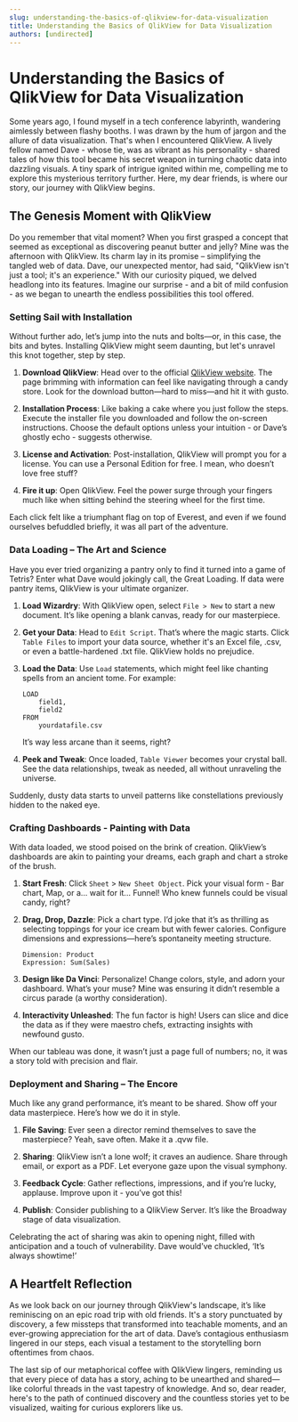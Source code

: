 ```yaml
---
slug: understanding-the-basics-of-qlikview-for-data-visualization
title: Understanding the Basics of QlikView for Data Visualization
authors: [undirected]
---
```



# Understanding the Basics of QlikView for Data Visualization

Some years ago, I found myself in a tech conference labyrinth, wandering aimlessly between flashy booths. I was drawn by the hum of jargon and the allure of data visualization. That's when I encountered QlikView. A lively fellow named Dave - whose tie, was as vibrant as his personality - shared tales of how this tool became his secret weapon in turning chaotic data into dazzling visuals. A tiny spark of intrigue ignited within me, compelling me to explore this mysterious territory further. Here, my dear friends, is where our story, our journey with QlikView begins.

## The Genesis Moment with QlikView

Do you remember that vital moment? When you first grasped a concept that seemed as exceptional as discovering peanut butter and jelly? Mine was the afternoon with QlikView. Its charm lay in its promise – simplifying the tangled web of data. Dave, our unexpected mentor, had said, "QlikView isn't just a tool; it's an experience." With our curiosity piqued, we delved headlong into its features. Imagine our surprise - and a bit of mild confusion - as we began to unearth the endless possibilities this tool offered.

### Setting Sail with Installation

Without further ado, let’s jump into the nuts and bolts—or, in this case, the bits and bytes. Installing QlikView might seem daunting, but let's unravel this knot together, step by step. 

1. **Download QlikView**: Head over to the official [QlikView website](https://www.qlik.com/). The page brimming with information can feel like navigating through a candy store. Look for the download button—hard to miss—and hit it with gusto. 

2. **Installation Process**: Like baking a cake where you just follow the steps. Execute the installer file you downloaded and follow the on-screen instructions. Choose the default options unless your intuition - or Dave’s ghostly echo - suggests otherwise.

3. **License and Activation**: Post-installation, QlikView will prompt you for a license. You can use a Personal Edition for free. I mean, who doesn’t love free stuff?

4. **Fire it up**: Open QlikView. Feel the power surge through your fingers much like when sitting behind the steering wheel for the first time. 

Each click felt like a triumphant flag on top of Everest, and even if we found ourselves befuddled briefly, it was all part of the adventure.

### Data Loading – The Art and Science

Have you ever tried organizing a pantry only to find it turned into a game of Tetris? Enter what Dave would jokingly call, the Great Loading. If data were pantry items, QlikView is your ultimate organizer. 

1. **Load Wizardry**: With QlikView open, select `File > New` to start a new document. It’s like opening a blank canvas, ready for our masterpiece. 

2. **Get your Data**: Head to `Edit Script`. That’s where the magic starts. Click `Table Files` to import your data source, whether it's an Excel file, .csv, or even a battle-hardened .txt file. QlikView holds no prejudice.

3. **Load the Data**: Use `Load` statements, which might feel like chanting spells from an ancient tome. For example:
   ``` 
   LOAD
       field1,
       field2
   FROM
       yourdatafile.csv
   ```
   It’s way less arcane than it seems, right?

4. **Peek and Tweak**: Once loaded, `Table Viewer` becomes your crystal ball. See the data relationships, tweak as needed, all without unraveling the universe.

Suddenly, dusty data starts to unveil patterns like constellations previously hidden to the naked eye.

### Crafting Dashboards - Painting with Data

With data loaded, we stood poised on the brink of creation. QlikView’s dashboards are akin to painting your dreams, each graph and chart a stroke of the brush.

1. **Start Fresh**: Click `Sheet` > `New Sheet Object`. Pick your visual form - Bar chart, Map, or a... wait for it... Funnel! Who knew funnels could be visual candy, right?

2. **Drag, Drop, Dazzle**: Pick a chart type. I’d joke that it’s as thrilling as selecting toppings for your ice cream but with fewer calories. Configure dimensions and expressions—here’s spontaneity meeting structure.

    ```
    Dimension: Product
    Expression: Sum(Sales)
    ```

3. **Design like Da Vinci**: Personalize! Change colors, style, and adorn your dashboard. What’s your muse? Mine was ensuring it didn’t resemble a circus parade (a worthy consideration).

4. **Interactivity Unleashed**: The fun factor is high! Users can slice and dice the data as if they were maestro chefs, extracting insights with newfound gusto.

When our tableau was done, it wasn’t just a page full of numbers; no, it was a story told with precision and flair.

### Deployment and Sharing – The Encore

Much like any grand performance, it’s meant to be shared. Show off your data masterpiece. Here’s how we do it in style.

1. **File Saving**: Ever seen a director remind themselves to save the masterpiece? Yeah, save often. Make it a .qvw file.

2. **Sharing**: QlikView isn’t a lone wolf; it craves an audience. Share through email, or export as a PDF. Let everyone gaze upon the visual symphony.

3. **Feedback Cycle**: Gather reflections, impressions, and if you’re lucky, applause. Improve upon it - you’ve got this!

4. **Publish**: Consider publishing to a QlikView Server. It’s like the Broadway stage of data visualization.

Celebrating the act of sharing was akin to opening night, filled with anticipation and a touch of vulnerability. Dave would’ve chuckled, ‘It’s always showtime!’

## A Heartfelt Reflection

As we look back on our journey through QlikView's landscape, it’s like reminiscing on an epic road trip with old friends. It's a story punctuated by discovery, a few missteps that transformed into teachable moments, and an ever-growing appreciation for the art of data. Dave’s contagious enthusiasm lingered in our steps, each visual a testament to the storytelling born oftentimes from chaos.

The last sip of our metaphorical coffee with QlikView lingers, reminding us that every piece of data has a story, aching to be unearthed and shared—like colorful threads in the vast tapestry of knowledge. And so, dear reader, here's to the path of continued discovery and the countless stories yet to be visualized, waiting for curious explorers like us.
